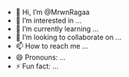 - 👋 Hi, I’m @MrwnRagaa
- 👀 I’m interested in ...
- 🌱 I’m currently learning ...
- 💞️ I’m looking to collaborate on ...
- 📫 How to reach me ...
- 😄 Pronouns: ...
- ⚡ Fun fact: ...

<!---
MrwnRagaa/MrwnRagaa is a ✨ special ✨ repository because its `README.md` (this file) appears on your GitHub profile.
You can click the Preview link to take a look at your changes.
--->
